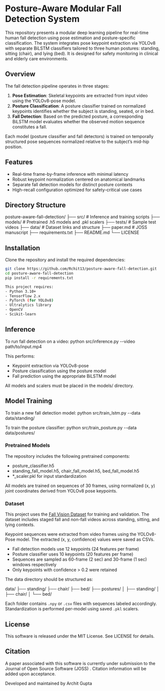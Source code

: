 # Posture-Aware Modular Fall Detection System

This repository presents a modular deep learning pipeline for real-time human fall detection using pose estimation and posture-specific classification. The system integrates pose keypoint extraction via YOLOv8 with separate BiLSTM classifiers tailored to three human postures: standing, sitting (chair), and lying (bed). It is designed for safety monitoring in clinical and elderly care environments.

## Overview

The fall detection pipeline operates in three stages:

1. **Pose Estimation**: Skeletal keypoints are extracted from input video using the YOLOv8-pose model.
2. **Posture Classification**: A posture classifier trained on normalized keypoints identifies whether the subject is standing, seated, or in bed.
3. **Fall Detection**: Based on the predicted posture, a corresponding BiLSTM model evaluates whether the observed motion sequence constitutes a fall.

Each model (posture classifier and fall detectors) is trained on temporally structured pose sequences normalized relative to the subject’s mid-hip position.

## Features

- Real-time frame-by-frame inference with minimal latency
- Robust keypoint normalization centered on anatomical landmarks
- Separate fall detection models for distinct posture contexts
- High-recall configuration optimized for safety-critical use cases

## Directory Structure

posture-aware-fall-detection/
├── src/ # Inference and training scripts
├── models/ # Pretrained .h5 models and .pkl scalers
├── tests/ # Sample test videos
├── data/ # Dataset links and structure
├── paper.md # JOSS manuscript
├── requirements.txt
├── README.md
└── LICENSE

## Installation

Clone the repository and install the required dependencies:


```bash
git clone https://github.com/Rchit13/posture-aware-fall-detection.git
cd posture-aware-fall-detection
pip install -r requirements.txt

This project requires:
- Python 3.10+
- TensorFlow 2.x
- PyTorch (for YOLOv8)
- Ultralytics library
- OpenCV
- Scikit-learn
```

## Inference

To run fall detection on a video:
python src/inference.py --video path/to/input.mp4


This performs:
- Keypoint extraction via YOLOv8-pose
- Posture classification using the posture model
- Fall prediction using the appropriate BiLSTM model

All models and scalers must be placed in the models/ directory.

## Model Training

To train a new fall detection model:
python src/train_lstm.py --data data/standing/

To train the posture classifier:
python src/train_posture.py --data data/postures/

### Pretrained Models

The repository includes the following pretrained components:
- posture_classifier.h5
- standing_fall_model.h5, chair_fall_model.h5, bed_fall_model.h5
- *_scaler.pkl for input standardization

All models are trained on sequences of 30 frames, using normalized (x, y) joint coordinates derived from YOLOv8 pose keypoints.

### Dataset

This project uses the [Fall Vision Dataset]([https://doi.org/10.7910/DVN/75QPKK](https://doi.org/10.7910/DVN/75QPKK)) for training and validation. The dataset includes staged fall and non-fall videos across standing, sitting, and lying contexts.

Keypoint sequences were extracted from video frames using the YOLOv8-Pose model. The extracted (x, y, confidence) values were saved as CSVs.

- Fall detection models use 12 keypoints (24 features per frame)
- Posture classifier uses 10 keypoints (20 features per frame)
- Sequences are sampled as 60-frame (2 sec) and 30-frame (1 sec) windows respectively
- Only keypoints with confidence > 0.2 were retained

The data directory should be structured as:

data/
├── standing/
├── chair/
├── bed/
├── postures/
│ ├── standing/
│ ├── chair/
│ └── bed/

Each folder contains `.npy` or `.csv` files with sequences labeled accordingly. Standardization is performed per-model using saved `.pkl` scalers.

## License

This software is released under the MIT License. See LICENSE for details.

## Citation

A paper associated with this software is currently under submission to the Journal of Open Source Software (JOSS)
. Citation information will be added upon acceptance.

Developed and maintained by Archit Gupta
